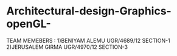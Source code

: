 # Architectural-design-Graphics-openGL-

TEAM MEMEBERS :
1)BENIYAM ALEMU UGR/4689/12 SECTION-1
2)JERUSALEM GIRMA UGR/4970/12 SECTION-3
